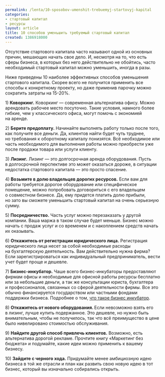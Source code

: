 ```yaml
---
permalink: /lenta/10-sposobov-umenshit-trebuemyj-startovyj-kapital
categories:
- стартовый капитал
- ресурсы
layout: article
title: 10 способов уменьшить требуемый стартовый капитал
created: 1386918000
---
```

<p>Отсутствие стартового капитала часто называют одной из&nbsp;основных причин, мешающих начать свое дело. И, несмотря на&nbsp;то, что есть сферы бизнеса, в&nbsp;которых без него действительно не&nbsp;обойтись, часто необходимый стартовый капитал можно уменьшить, иногда в&nbsp;разы.</p>
<p>Ниже приведены 10&nbsp;наиболее эффективных способов уменьшения стартового капитала. Скорее всего не&nbsp;получится применить все способы к&nbsp;конкретному проекту, но&nbsp;даже применив парочку можно сократить затраты на&nbsp;15-20%.</p>
<!--break-->
<p>1) <strong>Коворкинг.</strong> Коворкинг&nbsp;— современная альтернатива офису. Можно арендовать рабочее место посуточно. Такие условия, намного более гибкие, чем у&nbsp;классического офиса, могут помочь с&nbsp;экономией на&nbsp;аренде.</p>
<p>2) <strong>Берите предоплату.</strong> Начинайте выполнять работу только после того, как получите все деньги. Да, клиентов найти будет чуть труднее, но&nbsp;требования к&nbsp;оборотному капиталу понизятся. Всё необходимое или часть необходимого для выполнения работы можно приобрести уже после продажи товара или услуги клиенту.</p>
<p>3) <strong>Лизинг.</strong> Лизинг&nbsp;— это долгосрочная аренда оборудования. Пусть в&nbsp;долгосрочной перспективе это может оказаться дороже, в&nbsp;ситуации недостатка стартового капитала&nbsp;— это просто спасение.</p>
<p>4) <strong>Возьмите в&nbsp;долю владельцев дорогих ресурсов.</strong> Если вам для работы требуется дорогое оборудование или специфическое помещение, можно попробовать договориться с&nbsp;его владельцем о&nbsp;совместном бизнесе. Да, ему придется платить долю прибыли, но&nbsp;зато вы&nbsp;сможете уменьшить стартовый капитал на&nbsp;очень серьезную сумму.</p>
<p>5) <strong>Посредничество.</strong> Часть услуг можно перезаказать у&nbsp;другой компании. Ваша маржа в&nbsp;таком случае будет меньше. Бизнес можно начать с&nbsp;продаж услуг и&nbsp;со&nbsp;временем и&nbsp;с&nbsp;накоплением средств начать их&nbsp;оказывать.</p>
<p>6) <strong>Откажитесь от&nbsp;регистрации юридического лица.</strong> Регистрация юридического лица несет за&nbsp;собой необходимые расходы на&nbsp;бухгалтерскую деятельность. Вам действительно нужна фирма? Если зарегистрироваться как индивидуальный предприниматель, вести учет будет проще и&nbsp;дешевле.</p>
<p>7) <strong>Бизнес-инкубатор.</strong> Чаше всего бизнес-инкубаторы предоставляют фирмам офисы и&nbsp;необходимые для офисной работы ресурсы бесплатно или за&nbsp;небольшие деньги, а&nbsp;так&nbsp;же консультации юриста, бухгалтера и&nbsp;профессионалов, связанных со&nbsp;сферой деятельности фирмы. Все это обычно финансируется государством или частными фондами поддержки бизнеса. Подробнее о&nbsp;том, <a href="http://business101.ru/blog/chto-takoe-biznes-inkubator">что такое бизнес инкубатор</a>.</p>
<p>8) <strong>Откажитесь от&nbsp;нового оборудования. </strong>Если невозможно взять его в&nbsp;лизинг, лучше купить подержанное. Это дешевле, но&nbsp;нужно быть внимательным, чтобы не&nbsp;получилось, так что всё преимущество в&nbsp;цене было нивелировано стоимостью обслуживания.</p>
<p>9) <strong>Найдите другой способ привлечь клиентов.</strong> Возможно, есть альтернатива дорогой рекламе. Прочтите книгу «Маркетинг без бюджета» и&nbsp;подумайте, какие идеи можно применить к&nbsp;вашему бизнесу.</p>
<p>10) <strong>Зайдите с&nbsp;черного хода.</strong> Придумайте менее амбициозную идею бизнеса в&nbsp;той&nbsp;же отрасли и&nbsp;план как развить свою новую идею в&nbsp;тот бизнес, который вы&nbsp;изначально собирались открыть.</p>
